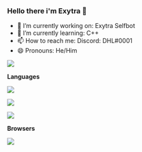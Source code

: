 ### Hello there i'm Exytra 👋

- 🔭 I’m currently working on: Exytra Selfbot
- 🌱 I’m currently learning: C++
- 📫 How to reach me: Discord: DHL#0001
- 😄 Pronouns: He/Him


<p><img align="center" src=https://github-readme-stats.vercel.app/api?username=Exytra&&show_icons=true&title_color=ffffff&icon_color=bb2acf&text_color=daf7dc&bg_color=151515&show_icons=true&locale=en&layout="compact" />


<b>Languages</b>
<p><img align="center" src=https://img.shields.io/badge/Python-FFD43B?style=for-the-badge&logo=python&logoColor=darkgreen />  <p><img align="center" src=https://img.shields.io/badge/Java-ED8B00?style=for-the-badge&logo=java&logoColor=white-FFD43B?style=for-the-badge&logo=python&logoColor=darkgreen />
<p><img align="center" src=https://img.shields.io/badge/Lua-2C2D72?style=for-the-badge&logo=lua&logoColor=white-FFD43B?style=for-the-badge&logo=python&logoColor=darkgreen /> <p><img align="center"
  
  
<b>Browsers</b>
<p><img align="center" src=https://img.shields.io/badge/Opera-FF1B2D?style=for-the-badge&logo=Opera&logoColor=white-FFD43B?style=for-the-badge&logo=python&logoColor=darkgreen />
